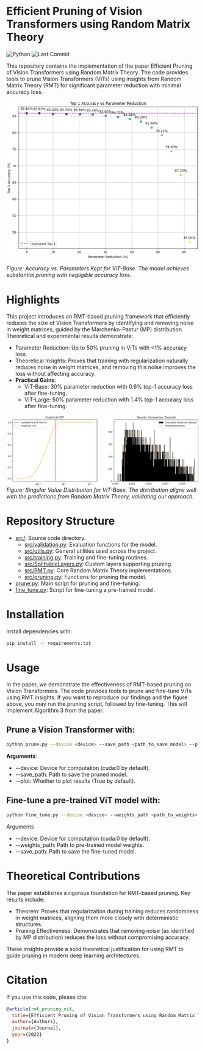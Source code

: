 # Efficient Pruning of Vision Transformers using Random Matrix Theory

![Python](https://img.shields.io/badge/python-3.9%2B-blue)
![Last Commit](https://img.shields.io/github/last-commit/yspennstate/RMT_pruning_ViT)

This repository contains the implementation of the paper Efficient Pruning of Vision Transformers using Random Matrix Theory. The code provides tools to prune Vision Transformers (ViTs) using insights from Random Matrix Theory (RMT) for significant parameter reduction with minimal accuracy loss.


![Accuracy vs. Parameters Kept for ViT-Base. The model achieves substantial pruning with negligible accuracy loss.](./images/VIT_accuracies.png)

*Figure: Accuracy vs. Parameters Kept for ViT-Base. The model achieves substantial pruning with negligible accuracy loss.*


# Highlights

This project introduces an RMT-based pruning framework that efficiently reduces the size of Vision Transformers by identifying and removing noise in weight matrices, guided by the Marchenko-Pastur (MP) distribution. Theoretical and experimental results demonstrate:
- Parameter Reduction: Up to 50% pruning in ViTs with <1% accuracy loss.
- Theoretical Insights: Proves that training with regularization naturally reduces noise in weight matrices, and removing this noise improves the loss without affecting accuracy.
- **Practical Gains**:
  - ViT-Base: 30% parameter reduction with 0.6% top-1 accuracy loss after fine-tuning.
  - ViT-Large: 50% parameter reduction with 1.4% top-1 accuracy loss after fine-tuning.

![Singular Value Distribution for ViT-Base. The distribution aligns well with the predictions from Random Matrix Theory, validating our approach.](./images/ViT_base_MP_fit.png)
*Figure: Singular Value Distribution for ViT-Base. The distribution aligns well with the predictions from Random Matrix Theory, validating our approach.*


# Repository Structure
- [src/](src/): Source code directory.
  - [src/validation.py](src/validation.py): Evaluation functions for the model.
  - [src/utils.py](src/utils.py): General utilities used across the project.
  - [src/training.py](src/training.py): Training and fine-tuning routines.
  - [src/SplittableLayers.py](src/SplittableLayers.py): Custom layers supporting pruning.
  - [src/RMT.py](src/RMT.py): Core Random Matrix Theory implementations.
  - [src/pruning.py](src/pruning.py): Functions for pruning the model.
- [prune.py](prune.py): Main script for pruning and fine-tuning.
- [fine_tune.py](fine_tune.py): Script for fine-tuning a pre-trained model.

# Installation

Install dependencies with:
```bash
pip install -r requirements.txt
```

# Usage
In the paper, we demonstrate the effectiveness of RMT-based pruning on Vision Transformers. The code provides tools to prune and fine-tune ViTs using RMT insights. If you want to reproduce our findings and the figure above, you may run the pruning script, followed by fine-tuning. This will implement Algorithm 3 from the paper.


## Prune a Vision Transformer with:
```bash
python prune.py --device <device> --save_path <path_to_save_model> --plot <True/False>
```

**Arguments**:
- --device: Device for computation (cuda:0 by default).
- --save_path: Path to save the pruned model.
- --plot: Whether to plot results (True by default).



## Fine-tune a pre-trained ViT model with:
```bash
python fine_tune.py --device <device> --weights_path <path_to_weights> --save_path <path_to_save_model>
```

Arguments
- --device: Device for computation (cuda:0 by default).
- --weights_path: Path to pre-trained model weights.
- --save_path: Path to save the fine-tuned model.


# Theoretical Contributions

The paper establishes a rigorous foundation for RMT-based pruning. Key results include:
- Theorem: Proves that regularization during training reduces randomness in weight matrices, aligning them more closely with deterministic structures.
- Pruning Effectiveness: Demonstrates that removing noise (as identified by MP distribution) reduces the loss without compromising accuracy.

These insights provide a solid theoretical justification for using RMT to guide pruning in modern deep learning architectures.

# Citation

If you use this code, please cite:

```bibtex
@article{rmt_pruning_vit,
  title={Efficient Pruning of Vision Transformers using Random Matrix Theory},
  author={Authors},
  journal={Journal},
  year={2022}
}
```